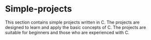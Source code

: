 # Simple-projects
This section contains simple projects written in C. The projects are designed to learn and apply the basic concepts of C. The projects are suitable for beginners and those who are experienced with C.
